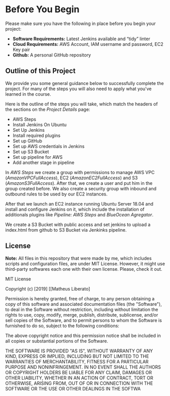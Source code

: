 # Before You Begin

Please make sure you have the following in place before you begin your project:

* **Software Requirements:** Latest Jenkins available and “tidy” linter
* **Cloud Requirements:** AWS Account, IAM username and password, EC2 Key pair
* **Github:** A personal GitHub repository

## Outline of this Project

We provide you some general guidance below to successfully complete the project. For many of the steps you will also need to apply what you've learned in the course.

Here is the outline of the steps you will take, which match the headers of the sections on the *Project Details* page:

* AWS Steps
* Install Jenkins On Ubuntu
* Set Up Jenkins
* Install required plugins
* Set up GitHub
* Set up AWS credentials in Jenkins
* Set up S3 Bucket
* Set up pipeline for AWS
* Add another stage in pipeline


In *AWS Steps* we create a group with permissions to manage AWS VPC (*AmazonVPCFullAccess*), EC2 (*AmazonEC2FullAccess*) and S3 (*AmazonS3FullAccess*). After that, we create a user and put him in the group created before. We also create a security group with inbound and outbound rules to be used by our EC2 instances.

After that we launch an EC2 instance running Ubuntu Server 18.04 and install and configure Jenkins on it, which include the installation of additionals plugins like *Pipeline: AWS Steps* and *BlueOcean Agregator*.

We create a S3 Bucket with public access and set jenkins to upload a index.html from github to S3 Bucket via Jenkinks pipeline.

## License

**Note:** All files in this repository that were made by me, which includes scripts and configuration files, are under MIT License. However, it might use third-party softwares each one with their own license. Please, check it out.

MIT License

Copyright (c) [2019] [[Matheus Liberato]

Permission is hereby granted, free of charge, to any person obtaining a copy of this software and associated documentation files (the "Software"), to deal in the Software without restriction, including without limitation the rights to use, copy, modify, merge, publish, distribute, sublicense, and/or sell copies of the Software, and to permit persons to whom the Software is furnished to do so, subject to the following conditions:

The above copyright notice and this permission notice shall be included in all copies or substantial portions of the Software.

THE SOFTWARE IS PROVIDED "AS IS", WITHOUT WARRANTY OF ANY KIND, EXPRESS OR IMPLIED, INCLUDING BUT NOT LIMITED TO THE WARRANTIES OF MERCHANTABILITY, FITNESS FOR A PARTICULAR PURPOSE AND NONINFRINGEMENT. IN NO EVENT SHALL THE AUTHORS OR COPYRIGHT HOLDERS BE LIABLE FOR ANY CLAIM, DAMAGES OR OTHER LIABILITY, WHETHER IN AN ACTION OF CONTRACT, TORT OR OTHERWISE, ARISING FROM, OUT OF OR IN CONNECTION WITH THE SOFTWARE OR THE USE OR OTHER DEALINGS IN THE SOFTWA




